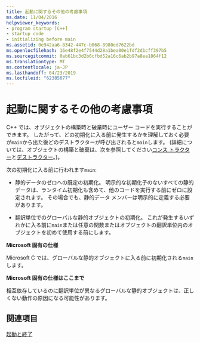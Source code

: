 ```yaml
---
title: 起動に関するその他の考慮事項
ms.date: 11/04/2016
helpviewer_keywords:
- program startup [C++]
- startup code
- initializing before main
ms.assetid: 0e942aa6-8342-447c-b068-8980ed7622bd
ms.openlocfilehash: 16e48f2e4f7544d28a1bea00e1fdf2d1cff397b5
ms.sourcegitcommit: 0ab61bc3d2b6cfbd52a16c6ab2b97a8ea1864f12
ms.translationtype: MT
ms.contentlocale: ja-JP
ms.lasthandoff: 04/23/2019
ms.locfileid: "62385077"
---
```

# <a name="additional-startup-considerations"></a>起動に関するその他の考慮事項

C++ では、オブジェクトの構築時と破棄時にユーザー コードを実行することができます。 したがって、どの初期化に入る前に発生するかを理解しておく必要が`main`から出た後どのデストラクターが呼び出されると`main`します。 (詳細については、オブジェクトの構築と破棄は、次を参照してください[コンス トラクター](../cpp/constructors-cpp.md)と[デストラクター](../cpp/destructors-cpp.md)。)。

次の初期化に入る前に行われます`main`:

- 静的データのゼロへの既定の初期化。 明示的な初期化子のないすべての静的データは、ランタイム初期化も含めて、他のコードを実行する前にゼロに設定されます。 その場合でも、静的データ メンバーは明示的に定義する必要があります。

- 翻訳単位でのグローバルな静的オブジェクトの初期化。 これが発生するいずれかに入る前に`main`または任意の関数またはオブジェクトの翻訳単位内のオブジェクトを初めて使用する前にします。

**Microsoft 固有の仕様**

Microsoft C では、グローバルな静的オブジェクトに入る前に初期化される`main`します。

**Microsoft 固有の仕様はここまで**

相互依存しているのに翻訳単位が異なるグローバルな静的オブジェクトは、正しくない動作の原因になる可能性があります。

## <a name="see-also"></a>関連項目

[起動と終了](../cpp/startup-and-termination-cpp.md)